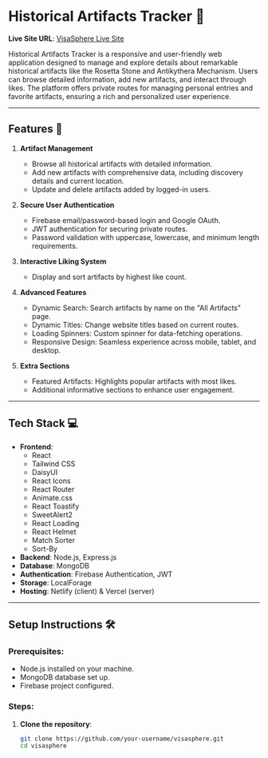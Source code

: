 # Historical Artifacts Tracker 🏺

**Live Site URL**: [VisaSphere Live Site](https://wandau.netlify.app/)

Historical Artifacts Tracker is a responsive and user-friendly web application designed to manage and explore details about remarkable historical artifacts like the Rosetta Stone and Antikythera Mechanism. Users can browse detailed information, add new artifacts, and interact through likes. The platform offers private routes for managing personal entries and favorite artifacts, ensuring a rich and personalized user experience.

---

## Features 🚀

1. **Artifact Management**

   - Browse all historical artifacts with detailed information.
   - Add new artifacts with comprehensive data, including discovery details and current location.
   - Update and delete artifacts added by logged-in users.

2. **Secure User Authentication**

   - Firebase email/password-based login and Google OAuth.
   - JWT authentication for securing private routes.
   - Password validation with uppercase, lowercase, and minimum length requirements.

3. **Interactive Liking System**

   - Display and sort artifacts by highest like count.

4. **Advanced Features**

   - Dynamic Search: Search artifacts by name on the "All Artifacts" page.
   - Dynamic Titles: Change website titles based on current routes.
   - Loading Spinners: Custom spinner for data-fetching operations.
   - Responsive Design: Seamless experience across mobile, tablet, and desktop.

5. **Extra Sections**

   - Featured Artifacts: Highlights popular artifacts with most likes.
   - Additional informative sections to enhance user engagement.
---

## Tech Stack 💻

- **Frontend**:
  - React
  - Tailwind CSS
  - DaisyUI
  - React Icons
  - React Router
  - Animate.css
  - React Toastify
  - SweetAlert2
  - React Loading
  - React Helmet
  - Match Sorter
  - Sort-By
- **Backend**: Node.js, Express.js
- **Database**: MongoDB
- **Authentication**: Firebase Authentication, JWT
- **Storage**: LocalForage
- **Hosting**: Netlify (client) & Vercel (server)

---

## Setup Instructions 🛠️

### Prerequisites:

- Node.js installed on your machine.
- MongoDB database set up.
- Firebase project configured.

### Steps:

1. **Clone the repository**:
   ```bash
   git clone https://github.com/your-username/visasphere.git
   cd visasphere
   ```

